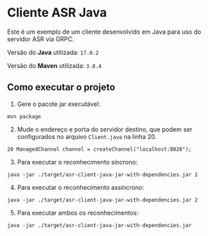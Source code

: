 # Cliente ASR Java

Este é um exemplo de um cliente desenvolvido em Java para uso do servidor ASR via GRPC.

Versão do **Java** utilizada: `17.0.2`

Versão do **Maven** utilizada: `3.8.4`

## Como executar o projeto

1) Gere o pacote jar executável:
```
mvn package
```

2) Mude o endereço e porta do servidor destino, que podem ser configurados no arquivo `Client.java` na linha 20.
```
20 ManagedChannel channel = createChannel("localhost:8026");
```

3) Para executar o reconhecimento síncrono:
```
java -jar ./target/asr-client-java-jar-with-dependencies.jar 1
```

4) Para executar o reconhecimento assíncrono:
```
java -jar ./target/asr-client-java-jar-with-dependencies.jar 2
```

5) Para executar ambos os reconhecimentos:
```
java -jar ./target/asr-client-java-jar-with-dependencies.jar
```